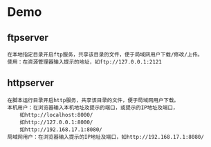 # Demo

## ftpserver
    在本地指定目录开启ftp服务，共享该目录的文件，便于局域网用户下载/修改/上传。
    使用：在资源管理器输入提示的地址，如ftp://127.0.0.1:2121


## httpserver
    在脚本运行目录开启http服务，共享该目录的文件，便于局域网用户下载。
    本机用户：在浏览器输入本机地址及提示的端口，或提示的IP地址及端口，
        如http://localhost:8000/
        如http://127.0.0.1:8000/
        如http://192.168.17.1:8080/
    局域网用户：在浏览器输入提示的IP地址及端口，如http://192.168.17.1:8080/

